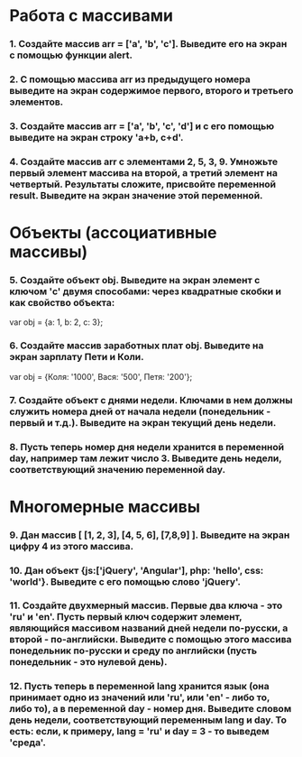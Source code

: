 # Работа с массивами

### 1.	Создайте массив arr = ['a', 'b', 'c']. Выведите его на экран с помощью функции alert.

### 2.	С помощью массива arr из предыдущего номера выведите на экран содержимое первого, второго и третьего элементов.

### 3.	Создайте массив arr = ['a', 'b', 'c', 'd'] и с его помощью выведите на экран строку 'a+b, c+d'.

### 4.	Создайте массив arr с элементами 2, 5, 3, 9. Умножьте первый элемент массива на второй, а третий элемент на четвертый. Результаты сложите, присвойте переменной result. Выведите на экран значение этой переменной.

# Объекты (ассоциативные массивы)

### 5.	Создайте объект obj. Выведите на экран элемент с ключом 'c' двумя способами: через квадратные скобки и как свойство объекта:

var obj = {a: 1, b: 2, c: 3};

### 6.	Создайте массив заработных плат obj. Выведите на экран зарплату Пети и Коли.

var obj = {Коля: '1000', Вася: '500', Петя: '200'};

### 7.	Создайте объект с днями недели. Ключами в нем должны служить номера дней от начала недели (понедельник - первый и т.д.). Выведите на экран текущий день недели.

### 8.	Пусть теперь номер дня недели хранится в переменной day, например там лежит число 3. Выведите день недели, соответствующий значению переменной day.

# Многомерные массивы

### 9.	Дан массив [ [1, 2, 3], [4, 5, 6], [7,8,9] ]. Выведите на экран цифру 4 из этого массива.

### 10.	Дан объект {js:['jQuery', 'Angular'], php: 'hello', css: 'world'}. Выведите с его помощью слово 'jQuery'.

### 11.	Создайте двухмерный массив. Первые два ключа - это 'ru' и 'en'. Пусть первый ключ содержит элемент, являющийся массивом названий дней недели по-русски, а второй - по-английски. Выведите с помощью этого массива понедельник по-русски и среду по английски (пусть понедельник - это нулевой день).

### 12.	Пусть теперь в переменной lang хранится язык (она принимает одно из значений или 'ru', или 'en' - либо то, либо то), а в переменной day - номер дня. Выведите словом день недели, соответствующий переменным lang и day. То есть: если, к примеру, lang = 'ru' и day = 3 - то выведем 'среда'.

